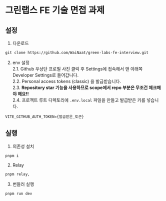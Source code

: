 # 그린랩스 FE 기술 면접 과제

## 설정

1. 다운로드

```
git clone https://github.com/WaiNaat/green-labs-fe-interview.git
```
2. env 설정    
  2.1. Github 우상단 프로필 사진 클릭 후 Settings에 접속해서 맨 아래쪽 Developer Settings로 들어갑니다.     
  2.2. Personal access tokens (classic) 을 발급받습니다.      
  2.3. **Repository star 기능을 사용하므로 scope에서 repo 부분은 무조건 체크해야 해요!!**     
  2.4. 프로젝트 루트 디렉토리에 `.env.local` 파일을 만들고 발급받은 키를 넣습니다.
  ```
  VITE_GITHUB_AUTH_TOKEN={발급받은_토큰}
  ```

## 실행

1. 의존성 설치

```
pnpm i
```

2. Relay

```shell
pnpm relay,
```

3. 번들러 실행

```shell
pnpm run dev
```
